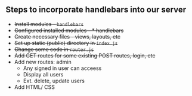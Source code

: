 ## Steps to incorporate handlebars into our server

* ~~Install modules - `handlebars`~~
* ~~Configured installed modules - * handlebars~~
* ~~Create necessary files - views, layouts, etc~~
* ~~Set up static (public) directory in `index.js`~~
* ~~Change some code in `router.js`~~
* ~~Add GET routes for some existing POST routes, login, etc~~
* Add new routes: admin
  - Any signed in user can acceess
  - Display all users
  - Ext. delete, update users
* Add HTML/ CSS
